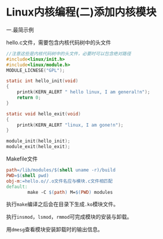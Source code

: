 # Linux内核编程(二)添加内核模块

一.最简示例

hello.c文件，需要包含内核代码树中的头文件

```c
//注意这些是内核代码树中的头文件，必要时可以包含绝对路径
#include<linux/init.h>
#include<linux/module.h>
MODULE_LICNESE("GPL");

static int hello_init(void)
{
    printk(KERN_ALERT " hello linux, I am general!n");
    return 0;
}

static void hello_exit(void)
{
    printk(KERN_ALERT "linux, I am gone!n");
}

module_init(hello_init);
module_exit(hello_exit);

```

Makefile文件

```makefile
path=/lib/modules/$(shell uname -r)/build
PWD=$(shell pwd)
obj-m:=hello.o//.o文件名应与模块.c文件相匹配
default:
        make -C $(path) M=$(PWD) modules
```

执行`make`编译之后会在目录下生成`.ko`模块文件。

执行`insmod`，`lsmod`，`rmmod`可完成模块的安装与卸载。

用`dmesg`查看模块安装卸载时的输出信息。
